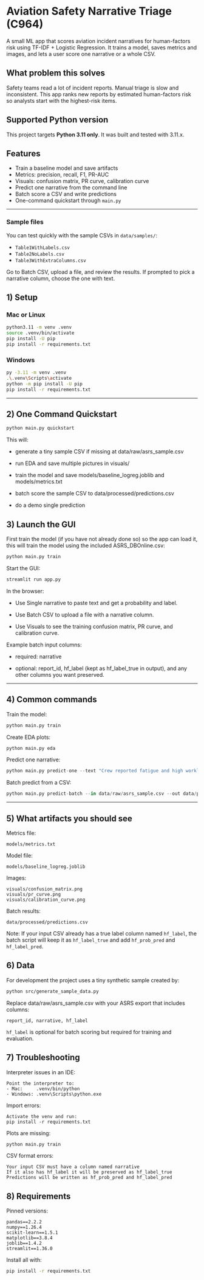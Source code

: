 # Aviation Safety Narrative Triage (C964)

A small ML app that scores aviation incident narratives for human-factors risk using TF-IDF + Logistic Regression. It trains a model, saves metrics and images, and lets a user score one narrative or a whole CSV.

## What problem this solves

Safety teams read a lot of incident reports. Manual triage is slow and inconsistent. This app ranks new reports by estimated human-factors risk so analysts start with the highest-risk items.

## Supported Python version

This project targets **Python 3.11 only**. It was built and tested with 3.11.x.

## Features

- Train a baseline model and save artifacts  
- Metrics: precision, recall, F1, PR-AUC  
- Visuals: confusion matrix, PR curve, calibration curve  
- Predict one narrative from the command line  
- Batch score a CSV and write predictions  
- One-command quickstart through `main.py`

---
### Sample files
You can test quickly with the sample CSVs in `data/samples/`:
- `Table1WithLabels.csv`
- `Table2NoLabels.csv`
- `Table3WithExtraColumns.csv`

Go to Batch CSV, upload a file, and review the results. If prompted to pick a narrative column, choose the one with text.

## 1) Setup

### Mac or Linux

```bash
python3.11 -m venv .venv
source .venv/bin/activate
pip install -U pip
pip install -r requirements.txt
```
### Windows

```bash
py -3.11 -m venv .venv
.\.venv\Scripts\activate
python -m pip install -U pip
pip install -r requirements.txt
```
---

## 2) One Command Quickstart

```python
python main.py quickstart
```

This will:

* generate a tiny sample CSV if missing at data/raw/asrs_sample.csv

* run EDA and save multiple pictures in visuals/

* train the model and save models/baseline_logreg.joblib and models/metrics.txt

* batch score the sample CSV to data/processed/predictions.csv

* do a demo single prediction

## 3) Launch the GUI

First train the model (if you have not already done so) so the app can load it, this will train the model using the included ASRS_DBOnline.csv:

```bash
python main.py train
```
Start the GUI:
```bash
streamlit run app.py
```

In the browser:

* Use Single narrative to paste text and get a probability and label.

* Use Batch CSV to upload a file with a narrative column.

* Use Visuals to see the training confusion matrix, PR curve, and calibration curve.

Example batch input columns:

* required: narrative

* optional: report_id, hf_label (kept as hf_label_true in output), and any other columns you want preserved.
---

## 4) Common commands

Train the model:
```python
python main.py train
```

Create EDA plots:
```python
python main.py eda
```

Predict one narrative:
```python
python main.py predict-one --text "Crew reported fatigue and high workload during approach." --threshold 0.5
```

Batch predict from a CSV:
```python
python main.py predict-batch --in data/raw/asrs_sample.csv --out data/processed/predictions.csv --threshold 0.5
```

---


## 5) What artifacts you should see

Metrics file:
```
models/metrics.txt
```

Model file:
```
models/baseline_logreg.joblib
```

Images:
```
visuals/confusion_matrix.png
visuals/pr_curve.png
visuals/calibration_curve.png
```

Batch results:
```
data/processed/predictions.csv
```

Note: If your input CSV already has a true label column named `hf_label`, the batch script will keep it as `hf_label_true` and add `hf_prob_pred` and `hf_label_pred`.

## 6) Data

For development the project uses a tiny synthetic sample created by:
```bash
python src/generate_sample_data.py
```

Replace data/raw/asrs_sample.csv with your ASRS export that includes columns:
```
report_id, narrative, hf_label
```

`hf_label` is optional for batch scoring but required for training and evaluation.

## 7) Troubleshooting

Interpreter issues in an IDE:
```
Point the interpreter to:
- Mac:     .venv/bin/python
- Windows: .venv\Scripts\python.exe
```

Import errors:
```
Activate the venv and run:
pip install -r requirements.txt
```

Plots are missing:
```bash
python main.py train
```

CSV format errors:
```
Your input CSV must have a column named narrative
If it also has hf_label it will be preserved as hf_label_true
Predictions will be written as hf_prob_pred and hf_label_pred
```
## 8) Requirements

Pinned versions:
```
pandas==2.2.2
numpy==1.26.4
scikit-learn==1.5.1
matplotlib==3.8.4
joblib==1.4.2
streamlit==1.36.0
```

Install all with:
```bash
pip install -r requirements.txt
```
